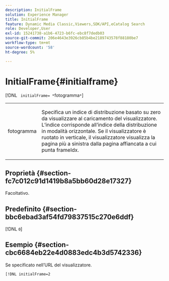 ```yaml
---
description: InitialFrame
solution: Experience Manager
title: InitialFrame
feature: Dynamic Media Classic,Viewers,SDK/API,eCatalog Search
role: Developer,User
exl-id: 15241738-a1b6-4723-b6fc-ebc8f7dedb03
source-git-commit: 206e4643e3926cb85b4be2189743578f88180be7
workflow-type: tm+mt
source-wordcount: '58'
ht-degree: 5%

---
```


# InitialFrame{#initialframe}

[!DNL ` initialFrame= *`fotogramma`*`]

<table id="table_06B5F795889E402FB6BCEA4D882E1422"> 
 <tbody> 
  <tr> 
   <td colname="col1"> <p> <span class="codeph"><span class="varname"> fotogramma</span></span> </p> </td> 
   <td colname="col2"> <p> Specifica un indice di distribuzione basato su zero da visualizzare al caricamento del visualizzatore. L’indice corrisponde all’indice della distribuzione in modalità orizzontale. Se il visualizzatore è ruotato in verticale, il visualizzatore visualizza la pagina più a sinistra dalla pagina affiancata a cui punta <span class="codeph"> frameIdx</span>. </p> </td> 
  </tr> 
 </tbody> 
</table>

## Proprietà {#section-fc7c012c91d1419b8a5bb60d28e17327}

Facoltativo.

## Predefinito {#section-bbc6ebad3af54fd79837515c270e6ddf}

[!DNL `0`]

## Esempio {#section-cbc6684eb22e4d0883edc4b3d5742336}

Se specificato nell’URL del visualizzatore.

```
[!DNL initialFrame=2
```
